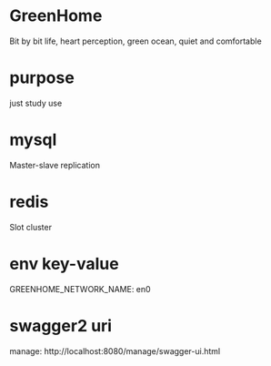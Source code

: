 # GreenHome
Bit by bit life, heart perception, green ocean, quiet and comfortable

# purpose
just study use

# mysql
Master-slave replication

# redis
Slot cluster

# env key-value
GREENHOME_NETWORK_NAME: en0 

# swagger2 uri
manage: http://localhost:8080/manage/swagger-ui.html